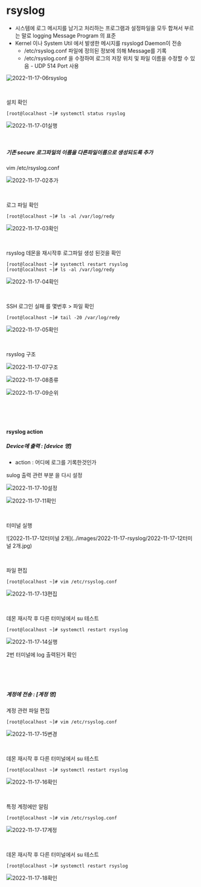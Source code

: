 # rsyslog

- 시스템에 로그 메시지를 남기고 처리하는 프로그램과 설정파일을 모두 합쳐서 부르는 말로 logging Message Program 의 표준 
- Kernel 이나 System Util 에서 발생한 메시지를 rsyslogd Daemon이 전송 
  - /etc/rsyslog.conf 파일에 정의된 정보에 의해 Message를 기록 
  - /etc/rsyslog.conf 을 수정하여 로그의 저장 위치 및 파일 이름을 수정할 수 있음 - UDP 514 Port 사용

![2022-11-17-06rsyslog](../images/2022-11-17-rsyslog/2022-11-17-06rsyslog.jpg)

<br>

설치 확인

```
[root@localhost ~]# systemctl status rsyslog
```

![2022-11-17-01실행](../images/2022-11-17-rsyslog/2022-11-17-01실행.jpg)

<br>

##### 기존 secure 로그파일의 이름을 다른파일이름으로 생성되도록 추가 

vim /etc/rsyslog.conf

![2022-11-17-02추가](../images/2022-11-17-rsyslog/2022-11-17-02추가.jpg)

<br>

로그 파일 확인

```
[root@localhost ~]# ls -al /var/log/redy
```

![2022-11-17-03확인](../images/2022-11-17-rsyslog/2022-11-17-03확인.jpg)

<br>

rsyslog 데몬을 재시작후 로그파일 생성 된것을 확인 

```
[root@localhost ~]# systemctl restart rsyslog
[root@localhost ~]# ls -al /var/log/redy
```

![2022-11-17-04확인](../images/2022-11-17-rsyslog/2022-11-17-04확인.jpg)

<br>

SSH  로그인 실패 를 몇번후 > 파일 확인

```
[root@localhost ~]# tail -20 /var/log/redy
```

![2022-11-17-05확인](../images/2022-11-17-rsyslog/2022-11-17-05확인.jpg)

<br>

rsyslog 구조

![2022-11-17-07구조](../images/2022-11-17-rsyslog/2022-11-17-07구조.jpg)

![2022-11-17-08종류](../images/2022-11-17-rsyslog/2022-11-17-08종류.jpg)

![2022-11-17-09순위](../images/2022-11-17-rsyslog/2022-11-17-09순위.jpg)

<br>

<br>

<br>

####  rsyslog action 

##### Device에 출력 : [device 명]

- action  : 어디에 로그를 기록한것인가

sulog 출력 관련 부분 을 다시 설정

![2022-11-17-10설정](../images/2022-11-17-rsyslog/2022-11-17-10설정.jpg)

![2022-11-17-11확인](../images/2022-11-17-rsyslog/2022-11-17-11확인.jpg)

<br>

터미널 실행

![2022-11-17-12터미널 2개](../images/2022-11-17-rsyslog/2022-11-17-12터미널 2개.jpg)

<br>

파일 편집

```
[root@localhost ~]# vim /etc/rsyslog.conf
```

![2022-11-17-13편집](../images/2022-11-17-rsyslog/2022-11-17-13편집.jpg)

<br>

데몬 재시작 후 다른 터미널에서 su 테스트

```
[root@localhost ~]# systemctl restart rsyslog
```

![2022-11-17-14실행](../images/2022-11-17-rsyslog/2022-11-17-14실행.jpg)

2번 터미널에 log 출력된거 확인

<br>

<br>

<br>

##### 계정에 전송 : [계정 명]

계정 관련 파일 편집

```
[root@localhost ~]# vim /etc/rsyslog.conf
```

![2022-11-17-15변경](../images/2022-11-17-rsyslog/2022-11-17-15변경.jpg)

<br>

데몬 재시작 후 다른 터미널에서 su 테스트

```
[root@localhost ~]# systemctl restart rsyslog
```

![2022-11-17-16확인](../images/2022-11-17-rsyslog/2022-11-17-16확인.jpg)

<br>

특정 계정에만 알림

```
[root@localhost ~]# vim /etc/rsyslog.conf
```

![2022-11-17-17계정](../images/2022-11-17-rsyslog/2022-11-17-17계정.jpg)

<br>

데몬 재시작 후 다른 터미널에서 su 테스트

```
[root@localhost ~]# systemctl restart rsyslog
```

![2022-11-17-18확인](../images/2022-11-17-rsyslog/2022-11-17-18확인.jpg)

<br>

<br>

<br>

